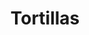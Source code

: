 ---
title: Tortillas
layout: recipe
description: These flour tortillas are simple to make, chewy, and delicious.
source: http://www.seriouseats.com/recipes/2015/04/thin-tender-flour-tortillas-recipe.html
ingredients: 
  - 2 cups all-purpose flour
  - 1 teaspoon of kosher salt
  - 1/4 cup cold beef tallow
  - 3/4 cup of cold water
instructions:
  - Place flour and salt in the workbowl of a food processor fitted with a steel blade and pulse to combine.
  - Add tallow and pulse until mixture resembles coarse crumbs. Add water and process until a cohesive dough forms.
  - Turn dough out onto a lightly floured work surface and knead until smooth, about 1 minute. Cover with a damp cloth or plastic wrap and let rest for 10 minutes.
  - Divide dough into 10 equal pieces; roll each piece of dough into a ball. Cover dough with a damp cloth or plastic wrap and let rest an additional 15 minutes.
  - Heat cast iron skillet, griddle, or comal over medium-high heat.
  - Meanwhile, place one ball of dough on a lightly floured work surface and pat down into a flat disc. Using a rolling pin, roll dough out to a very thin 8-inch round.
  - Place dough in skillet and cook until bubbles form on top side and bottom side has light browned spots, 15-30 seconds. Flip tortilla and cook until second side develops light browned spots, 15-30 seconds longer. Transfer tortilla to a plate and cover with dish cloth.
  - Repeat with remaining balls of dough.
  - Serve immediately while still warm.
serves: 4
prep_time: 20 minutes
---